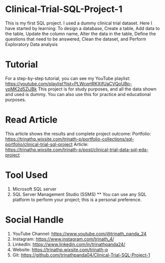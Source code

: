 # Clinical-Trial-SQL-Project-1
This is my first SQL project. I used a dummy clinical trial dataset. Here I have started by learning: To design a database, Create a table, Add data to the table, Update the column name, Alter the data in the table, Define the questions that need to be answered, Clean the dataset, and Perform Exploratory Data analysis

# Tutorial
For a step-by-step tutorial, you can see my YouTube playlist: https://youtube.com/playlist?list=PLWcqrtRKXifUaCVQoUBp-ypMK2d5ZiJBk
This project is for study purposes, and all the data shown and used is dummy. You can also use this for practice and educational purposes.

# Read Article
This article shows the results and complete project outcome:
Portfolio: https://trinathp.wixsite.com/trinath-p/portfolio-collections/sql-portfolio/clinical-trial-sql-project
Article: https://trinathp.wixsite.com/trinath-p/post/clinical-trial-data-sql-eda-project

# Tool Used
1. Microsoft SQL server
2. SQL Server Management Studio (SSMS)
** You can use any SQL platform to perform your project; this is a personal preference.
   
# Social Handle
1.	YouTube Channel: https://www.youtube.com/@trinath_panda_24
2.	Instagram: https://www.instagram.com/trinath_4/
3.	LinkedIn: https://www.linkedin.com/in/trinathpanda24/
4.	Website: https://trinathp.wixsite.com/trinath-p
5.	Git: https://github.com/trinathpanda04/Clinical-Trial-SQL-Project-1

